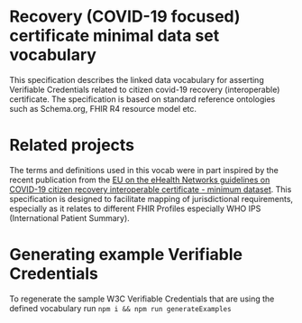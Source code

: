 # Recovery (COVID-19 focused) certificate minimal data set vocabulary
This specification describes the linked data vocabulary for asserting Verifiable Credentials related to citizen covid-19 recovery (interoperable) certificate. The specification
is based on standard reference ontologies such as Schema.org, FHIR R4 resource model etc.

# Related projects

The terms and definitions used in this vocab were in part inspired by the recent publication from the [EU on the eHealth Networks guidelines on 
COVID-19 citizen recovery interoperable certificate - minimum dataset](https://ec.europa.eu/health/sites/health/files/preparedness_response/docs/covid-19_rat_common-list_en.pdf). This specification is designed to facilitate mapping of jurisdictional requirements, especially as it 
relates to different FHIR Profiles especially WHO IPS (International Patient Summary).

# Generating example Verifiable Credentials

To regenerate the sample W3C Verifiable Credentials that are using the defined vocabulary run `npm i && npm run generateExamples`
